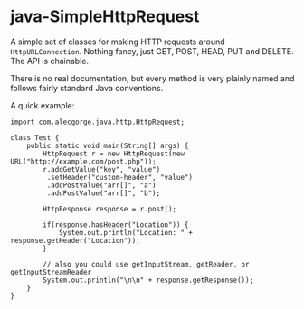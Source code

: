 java-SimpleHttpRequest
======================

A simple set of classes for making HTTP requests around `HttpURLConnection`. Nothing fancy, just GET, POST, HEAD, PUT and DELETE. The API is chainable.

There is no real documentation, but every method is very plainly named and follows fairly standard Java conventions. 

A quick example:

	import com.alecgorge.java.http.HttpRequest;

	class Test {
		public static void main(String[] args) {
			HttpRequest r = new HttpRequest(new URL("http://example.com/post.php"));
			r.addGetValue("key", "value")
			 .setHeader("custom-header", "value")
			 .addPostValue("arr[]", "a")
			 .addPostValue("arr[]", "b");

			HttpResponse response = r.post();

			if(response.hasHeader("Location")) {
				System.out.println("Location: " + response.getHeader("Location"));
			}
			
			// also you could use getInputStream, getReader, or getInputStreamReader
			System.out.println("\n\n" + response.getResponse()); 
		}
	}